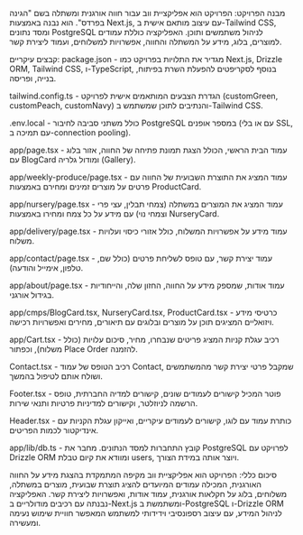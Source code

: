 מבנה הפרויקט:
הפרויקט הוא אפליקציית ווב עבור חווה אורגנית ומשתלה בשם "הגינה בפרדס". הוא נבנה באמצעות Next.js, עם עיצוב מותאם אישית ב-Tailwind CSS, ומסד נתונים PostgreSQL לניהול משתמשים ותוכן. האפליקציה כוללת עמודים למוצרים, בלוג, מידע על המשתלה והחווה, אפשרויות למשלוחים, ועמוד ליצירת קשר.

קבצים עיקריים:
package.json - מגדיר את התלויות בפרויקט כמו Next.js, Drizzle ORM, Tailwind CSS, ו-TypeScript, בנוסף לסקריפטים להפעלת השרת בפיתוח, בנייה, ופריסה.

tailwind.config.ts - הגדרת הצבעים המותאמים אישית לפרויקט (customGreen, customPeach, customNavy) והנתיבים לתוכן שמשתמש ב-Tailwind CSS.

.env.local - כולל משתני סביבה לחיבור PostgreSQL במספר אופנים (עם או בלי SSL, עם תמיכה ב-connection pooling).

app/page.tsx - עמוד הבית הראשי, הכולל הצגת תמונת פתיחה של החווה, אזור בלוג עם BlogCard ומודול גלריה (Gallery).

app/weekly-produce/page.tsx - עמוד המציג את התוצרת השבועית של החווה עם פרטים על מוצרים זמינים ומחירם באמצעות ProductCard.

app/nursery/page.tsx - עמוד המציג את המוצרים במשתלה (צמחי תבלין, עצי פרי וצמחי נוי) עם מידע על כל צמח ומחירו באמצעות NurseryCard.

app/delivery/page.tsx - עמוד מידע על אפשרויות המשלוח, כולל אזורי כיסוי ועלויות משלוח.

app/contact/page.tsx - עמוד יצירת קשר, עם טופס לשליחת פרטים (כולל שם, טלפון, אימייל והודעה).

app/about/page.tsx - עמוד אודות, שמספק מידע על החווה, החזון שלה, והייחודיות בגידול אורגני.

app/cmps/BlogCard.tsx, NurseryCard.tsx, ProductCard.tsx - כרטיסי מידע ויזואליים המציגים תוכן על מוצרים ובלוגים עם תיאורים, מחירים ואפשרויות רכישה.

app/Cart.tsx - רכיב עגלת קניות המציג פריטים שנבחרו, מחיר, סיכום עלויות (כולל משלוח), וכפתור Place Order להזמנה.

Contact.tsx - רכיב הטופס של עמוד Contact, שמקבל פרטי יצירת קשר מהמשתמשים ושולח אותם לטיפול בהמשך.

Footer.tsx - פוטר המכיל קישורים לעמודים שונים, קישורים למדיה החברתית, טופס הרשמה לניוזלטר, וקישורים למדיניות פרטיות ותנאי שירות.

Header.tsx - כותרת עמוד עם לוגו, קישורים לעמודים עיקריים, ואייקון עגלת הקניות עם אינדיקטור לכמות הפריטים.

app/lib/db.ts - קובץ התחברות למסד הנתונים. מחבר את PostgreSQL לפרויקט עם Drizzle ORM ומוודא את קיום טבלת users, ויוצר אותה במידת הצורך.

סיכום כללי:
הפרויקט הוא אפליקציית ווב מקיפה המתמקדת בהצגת מידע על החווה האורגנית, המכילה עמודים המיועדים להציג תוצרת שבועית, מוצרים במשתלה, משלוחים, בלוג על חקלאות אורגנית, עמוד אודות, ואפשרויות ליצירת קשר. האפליקציה נבנתה עם רכיבים מודולריים ב-Next.js ומשתמשת ב-PostgreSQL ו-Drizzle ORM לניהול המידע, עם עיצוב רספונסיבי וידידותי למשתמש המאפשר חוויית שימוש נעימה ומעשירה.
